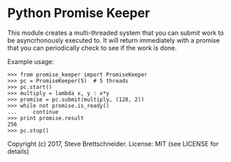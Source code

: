 Python Promise Keeper
=====================

This module creates a multi-threaded system that you can submit work to be
asyncrhonously executed to.  It will return immediately with a promise that
you can periodically check to see if the work is done.

Example usage:

    >>> from promise_keeper import PromiseKeeper
    >>> pc = PromiseKeeper(5)  # 5 threads
    >>> pc.start()
    >>> multiply = lambda x, y : x*y
    >>> promise = pc.submit(multiply, (128, 2))
    >>> while not promise.is_ready()
    ...     continue
    >>> print promise.result
    256
    >>> pc.stop()

Copyright (c) 2017, Steve Brettschneider.
License: MIT (see LICENSE for details)
